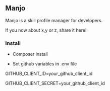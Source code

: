 ## Manjo

Manjo is a skill profile manager for developers.

If you now about x,y or z, share it here!

### Install

- Composer install

- Set github variables in .env file

GITHUB_CLIENT_ID=your_github_client_id

GITHUB_CLIENT_SECRET=your_github_client_id
